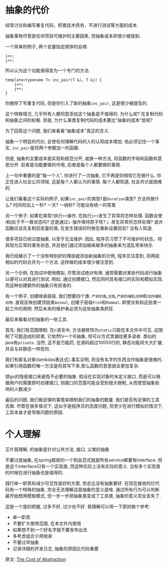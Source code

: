 # 抽象的代价

经常讨论和编写重复代码，积累技术债务，不进行测试等方面的成本.

抽象事物尽管是任何项目可维护的主要因素, 但抽象成本却很少被提到.

一个简单的例子, 两个变量指定顺序的自增.
```
i++;
j++;
```

所以认为这个功能值得变为一个专门的方法.
```
template<typename T> inc_pair(T &i, T &j) {
    i++;
    j++;
}
```

你删除了写重复代码, 但是你引入了新的抽象`inc_pair`, 这是很少被提及的.

这个特殊情况, 几乎所有人都同意添加这个抽象是不值得的. 为什么呢? 在复制代码和抽象之间的权衡. 但是, 为什么某类复制代码的成本要比"抽象的成本"低呢?

为了回答这个问题, 我们来看看"抽象成本"真正的含义.

抽象一个明显的代价, 会使任何理解代码的人的认知成本增加. 他必须记住一个事实, `inc_pair`是将两个参数加一的函数.

但是, 抽象的主要成本是实现和规范分开, 或换一种方法, 将函数的字母和函数和意思分开. 前者是功能要做的作用, 后者是每个人都要做的事情.

上一句中重要的是"每一个人", 你进行了一次抽象, 它不再是你相信它在做什么. 你正在进入社会公共领域. 这是每个人都认为的事情. 每个人都知道, 社会共识是困难的.

让我们看看这个实际的例子, 如果`inc_pair`的类型`T`是`Duration`类型? 方法将做什么? 时间将加上一秒? 一天? 一纳秒? 可能没有统一的答案

另一个例子: 如果在类型`T`执行`++`操作, 在执行`j++`发生了异常将怎样处理. 函数会使i和j处于不一致状态吗? 还是通过`i-`操作保持原子性? `i-`发生异常将怎样处理? 或许函数应该先复制旧变量的值, 在发生错误的时候在重新设置回去? 没有人知道.

很多项目已经过度抽象, 以至于无法维护. 因此, 程序员习惯了不可维护的状态，将其视为正常的事务状态, 并且他们通过添加越来越多的抽象来为混乱带来快乐.

我已经展示了一个没有特别好的理由就添加新抽象的示例, 程序员注意到, 将两段相似的代码合并为一个方法. 这样做的成本很少被注意到.

另一个示例, 在测试中使用模拟, 尽管测试绝对有用. 通常需要对某些代码进行抽象以便可以对其进行测试. 例如, 通过创建接口, 然后同时具有接口的实际和模拟实现. 而这种创建额外的抽象只有损害的.

有一个例子, 创建继承层级. 我们想要四个类: `产卵的鱼`,`活鱼`,`产卵的哺乳动物`和`活的哺乳动物`. 直观反映创建顶层类`Animal`, 创建子层级`Fish`和`Mammal`. 即使没有和这些类一起工作的用例. 然后未来的维护者必须为这些抽象类抓狂.

最后来看看对抗抽象的一些工具.

首先: 我们有范围限制. 在c语言中, 方法被修饰为`static`只能在本文件中可见. 这限制了可能造成的损害, 它依然hi一个IE抽象, 但可以方式泄漏给更多读者. 类似的java有`private`. 当然, 这不是万能药, 在源码超过10000行的, 静态功能将大大扩展, 并且与非静态一样危险.

我们有匿名对象(lambdas表达式).事实证明, 将没有名字的东西当作抽象是很难的. 如果引用函数的唯一方法是将其写下来,那么函数的意思就会更加复杂.

想go的隐是接口来避免不必要的抽象. 假设在实现对象时未定义接口, 而是可以根据用户的需要即时创建接口, 则接口的范围可能会受到很大限制, 从而使受抽象影响的人数减少

最后的问题, 我们做足够的事情来限制我们的抽象的数量. 我们是否有足够的工具去做. 尽管在很多情况下, 这似乎是程序员的态度问题, 但至少在进行模拟的情况下, 工具本身才是导致问题的原因.

# 个人理解

正片我理解, 的抽象是针对公共方法, 接口, 父类的抽象

不要过度抽象, 在spring框架的一个狗血范式就是所有service都要有interface. 但是这个interface只有一个实现类, 而这种实际上没有实际的意义. 当有多个实现类的时候在进行抽象也是值得的.

践行单一职责和减少可见性是好的方案, 但总比没有抽象要好. 在现在接收的烂代码有一个特殊的抽象, 完全无法理解这层抽象的意义是啥. 通过所有行为可以判断最开始想用模板模式, 但一步一步把抽象类变成了工具类, 抽象的意义完全丢失了.

这是一个度的把握, 过多不好, 过少也不好. 我理解可以用一下原则做个参考:

* 单一职责
* 不要扩大使用范围, 在本文件内使用
* 如果想不到一个好名字就不要发布出去
* 多考虑组合少用继承
* 不要过早抽象
* 记录详细的开发日志, 抽象的原因比代码重要


原文: [The Cost of Abstraction](http://250bpm.com/blog:86)
